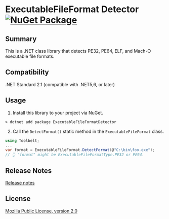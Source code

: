 ﻿# ExecutableFileFormat Detector [![NuGet Package](https://img.shields.io/nuget/v/Toolbelt.ExecutableFileFormatDetector.svg)](https://www.nuget.org/packages/Toolbelt.ExecutableFileFormatDetector/)

## Summary

This is a .NET class library that detects PE32, PE64, ELF, and Mach-O executable file formats.

## Compatibility

.NET Standard 2.1 (compatible with .NET5,6, or later)

## Usage

1. Install this library to your project via NuGet.

```shell
> dotnet add package ExecutableFileFormatDetector
```

2. Call the `DetectFormat()` static method in the `ExecutableFileFormat` class.

```csharp
using Toolbelt;
...
var format = ExecutableFileFormat.DetectFormat(@"C:\bin\foo.exe");
// 👆 "format" might be ExecutableFileFormatType.PE32 or PE64.
```


## Release Notes

[Release notes](https://github.com/jsakamoto/Toolbelt.ExecutableFileFormatDetector/blob/master/RELEASE-NOTES.txt)

## License

[Mozilla Public License, version 2.0](https://github.com/jsakamoto/Toolbelt.ExecutableFileFormatDetector/blob/master/LICENSE)
